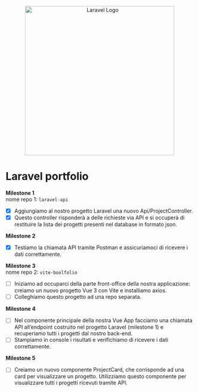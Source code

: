 <p align="center"><a href="https://laravel.com" target="_blank"><img src="https://raw.githubusercontent.com/laravel/art/master/logo-lockup/5%20SVG/2%20CMYK/1%20Full%20Color/laravel-logolockup-cmyk-red.svg" width="400" alt="Laravel Logo"></a></p>

# Laravel portfolio

**Milestone 1**  
nome repo 1: `laravel-api`  
- [x] Aggiungiamo al nostro progetto Laravel una nuovo Api/ProjectController.  
- [x] Questo controller risponderà a delle richieste via API e si occuperà di restituire la lista dei progetti presenti nel database in formato json.

**Milestone 2**    
- [x] Testiamo la chiamata API tramite Postman e assicuriamoci di ricevere i dati correttamente.

**Milestone 3**  
nome repo 2: `vite-boolfolio`  
- [ ] Iniziamo ad occuparci della parte front-office della nostra applicazione: creiamo un nuovo progetto Vue 3 con Vite e installiamo axios.  
- [ ] Colleghiamo questo progetto ad una repo separata.

**Milestone 4**  
- [ ] Nel componente principale della nostra Vue App facciamo una chiamata API all’endpoint costruito nel progetto Laravel (milestone 1) e recuperiamo tutti i progetti dal nostro back-end.  
- [ ] Stampiamo in console i risultati e verifichiamo di ricevere i dati correttamente.

**Milestone 5**  
- [ ] Creiamo un nuovo componente ProjectCard, che corrisponde ad una card per visualizzare un progetto. Utilizziamo questo componente per visualizzare tutti i progetti ricevuti tramite API.
